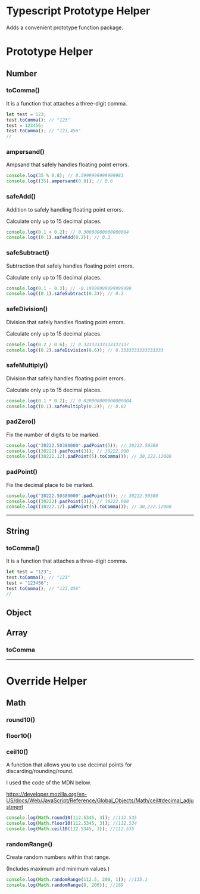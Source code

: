 # Typescript Prototype Helper

Adds a convenient prototype function package.

# Prototype Helper

## Number

### toComma()

It is a function that attaches a three-digit comma.

```ts
let test = 123;
test.toComma(); // "123"
test = 123456;
test.toComma(); // "123,456"
//
```

### ampersand()

Ampsand that safely handles floating point errors.

```ts
console.log(35 % 0.8); // 0.5999999999999981
console.log((35).ampersand(0.8)); // 0.6
```

### safeAdd()

Addition to safely handling floating point errors.

Calculate only up to 15 decimal places.

```ts
console.log(0.1 + 0.2); // 0.30000000000000004
console.log((0.1).safeAdd(0.2)); // 0.3
```

### safeSubtract()

Subtraction that safely handles floating point errors.

Calculate only up to 15 decimal places.

```ts
console.log(0.1 - 0.3); // -0.19999999999999998
console.log((0.1).safeSubtract(0.3)); // 0.2
```

### safeDivision()

Division that safely handles floating point errors.

Calculate only up to 15 decimal places.

```ts
console.log(0.2 / 0.6); // 0.33333333333333337
console.log((0.2).safeDivision(0.6)); // 0.3333333333333333
```

### safeMultiply()

Division that safely handles floating point errors.

Calculate only up to 15 decimal places.

```ts
console.log(0.1 * 0.2); // 0.020000000000000004
console.log((0.1).safeMultiply(0.2)); // 0.02
```

### padZero()

Fix the number of digits to be marked.

```ts
console.log("30222.50380000".padPoint(5)); // 30222.50380
console.log((30222).padPoint(3)); // 30222.000
console.log((30222.12).padPoint(5).toComma()); // 30,222.12000
```

### padPoint()

Fix the decimal place to be marked.

```ts
console.log("30222.50380000".padPoint(5)); // 30222.50380
console.log((30222).padPoint(3)); // 30222.000
console.log((30222.12).padPoint(5).toComma()); // 30,222.12000
```

---

## String

### toComma()

It is a function that attaches a three-digit comma.

```ts
let test = "123";
test.toComma(); // "123"
test = "123456";
test.toComma(); // "123,456"
//
```

## Object

## Array

### toComma

---

# Override Helper

## Math

### round10()

### floor10()

### ceil10()

A function that allows you to use decimal points for discarding/rounding/round.

I used the code of the MDN below.

https://developer.mozilla.org/en-US/docs/Web/JavaScript/Reference/Global_Objects/Math/ceil#decimal_adjustment

```ts
console.log(Math.round10(112.5345, 3)); //112.535
console.log(Math.floor10(112.5345, 3)); //112.534
console.log(Math.ceil10(112.5345, 3)); //112.535
```

### randomRange()

Create random numbers within that range.

(Includes maximum and minimum values.)

```ts
console.log(Math.randomRange(112.5, 200, 1)); //135.1
console.log(Math.randomRange(0, 200)); //169
```
